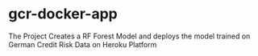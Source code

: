# gcr-docker-app

The Project Creates a RF Forest Model and deploys the model trained on German Credit Risk Data on Heroku Platform
